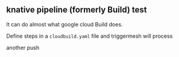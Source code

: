 ## knative pipeline (formerly Build) test

It can do almost what google cloud Build does.

Define steps in a `cloudbuild.yaml` file and triggermesh will process

another push
